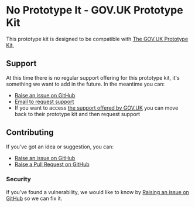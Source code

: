 # No Prototype It - GOV.UK Prototype Kit

This prototype kit is designed to be compatible with [The GOV.UK Prototype Kit](https://prototype-kit.service.gov.uk/docs), 

## Support

At this time there is no regular support offering for this prototype kit, it's something
we want to add in the future.  In the meantime you can:

 - [Raise an issue on GitHub](https://github.com/nowprototypeit/govuk/issues)
 - [Email to request support](mailto:natalie@nataliecarey.uk)
 - If you want to access [the support offered by GOV.UK](https://github.com/alphagov/govuk-prototype-kit?tab=readme-ov-file#support) you can move back to their prototype kit and then request support

## Contributing

If you’ve got an idea or suggestion, you can:

- [Raise an issue on GitHub](https://github.com/nowprototypeit/govuk/issues)
- [Raise a Pull Request on GitHub](https://github.com/nowprototypeit/govuk/pulls)

### Security

If you’ve found a vulnerability, we would like to know by [Raising an issue on GitHub](https://github.com/nowprototypeit/govuk/issues) so we can fix it.
